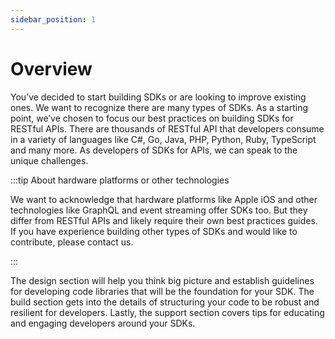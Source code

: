 ```yaml
---
sidebar_position: 1
---
```


# Overview

You’ve decided to start building SDKs or are looking to improve existing ones. We want to recognize there are many types of SDKs. As a starting point, we’ve chosen to focus our best practices on building SDKs for RESTful APIs. There are thousands of RESTful API that developers consume in a variety of languages like C#, Go, Java, PHP,  Python, Ruby,  TypeScript and many more. As developers of SDKs for APIs, we can speak to the unique challenges. 

:::tip About hardware platforms or other technologies

We want to acknowledge that hardware platforms like Apple iOS and other technologies like GraphQL and event streaming offer SDKs too. But they differ from RESTful APIs and likely require their own best practices guides. If you have experience building other types of SDKs and would like to contribute, please contact us.

:::

The design section will help you think big picture and establish guidelines for developing code libraries that will be the foundation for your SDK. The build section gets into the details of structuring your code to be robust and resilient for developers. Lastly, the support section covers tips for educating and engaging developers around your SDKs.